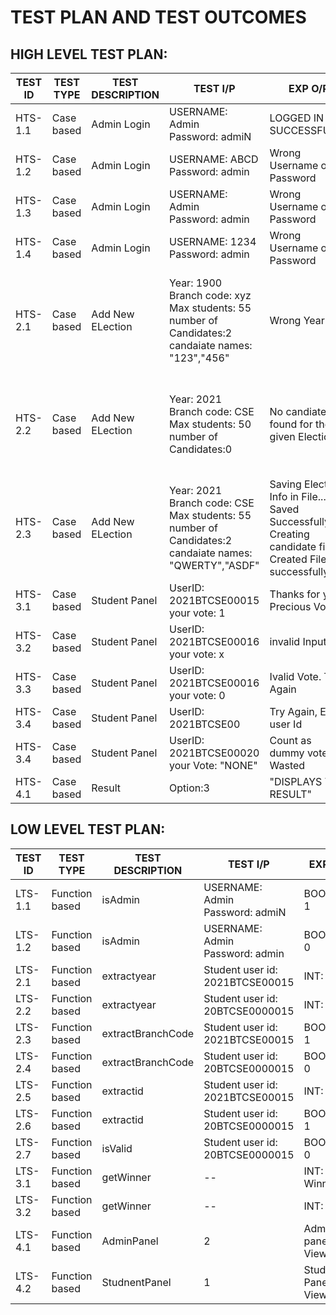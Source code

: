 # TEST PLAN AND TEST OUTCOMES

## HIGH LEVEL TEST PLAN:
|TEST ID|TEST TYPE|TEST DESCRIPTION|TEST I/P|EXP O/P|ACTUAL O/P|TEST RESULT|
|---------|-----------|-------------------------|-----------|------------|----------|-------|
|HTS-1.1|Case based| Admin Login| USERNAME: Admin <br/> Password: admiN| LOGGED IN SUCCESSFULLY | LOGGED IN SUCCESSFULLY |PASS|
|HTS-1.2|Case based| Admin Login| USERNAME: ABCD <br/> Password: admin| Wrong Username or Password | Wrong Username or Password |PASS|
|HTS-1.3|Case based| Admin Login| USERNAME: Admin <br/> Password: admin| Wrong Username or Password | Wrong Username or Password |PASS|
|HTS-1.4|Case based| Admin Login| USERNAME: 1234 <br/> Password: admin| Wrong Username or Password | Wrong Username or Password |PASS|
|HTS-2.1|Case based| Add New ELection| Year: 1900 <br/> Branch code: xyz <br/> Max students: 55 <br/> number of Candidates:2 <br/>candaiate names: "123","456"| Wrong Year | Saving Election Info in File...<br/> Saved Successfully : )<br/> Creating candidate files...<br/> Created Files successfully |FAIL|
|HTS-2.2|Case based| Add New ELection| Year: 2021 <br/> Branch code: CSE <br/> Max students: 50 <br/> number of Candidates:0| No candiates found for the given Election | Saving Election Info in File...<br/> Saved Successfully : )<br/> Creating candidate files...<br/> Created Files successfully |FAIL|
|HTS-2.3|Case based| Add New ELection| Year: 2021 <br/> Branch code: CSE <br/> Max students: 55 <br/> number of Candidates:2 <br/>candaiate names: "QWERTY","ASDF"| Saving Election Info in File...<br/> Saved Successfully : )<br/> Creating candidate files...<br/> Created Files successfully  | Saving Election Info in File...<br/> Saved Successfully : )<br/> Creating candidate files...<br/> Created Files successfully |PASS|
|HTS-3.1|Case based| Student Panel| UserID: 2021BTCSE00015  <br/>your vote: 1| Thanks for your Precious Vote. | Thanks for your Precious Vote. |PASS|
|HTS-3.2|Case based| Student Panel| UserID: 2021BTCSE00016  <br/>your vote: x| invalid Input | Thanks for your Precious Vote. |FAIL|
|HTS-3.3|Case based| Student Panel| UserID: 2021BTCSE00016  <br/>your vote: 0| Ivalid Vote. Try Again | Ivalid Vote. Try Again |PASS|
|HTS-3.4|Case based| Student Panel| UserID: 2021BTCSE00|  Try Again, Enter user Id | Try Again  Enter user Id |PASS|
|HTS-3.4|Case based| Student Panel| UserID: 2021BTCSE00020 <br/> your Vote: "NONE" |Count as dummy votes: Wasted| Try Again  Enter user Id |FAIL|
|HTS-4.1|Case based| Result| Option:3| "DISPLAYS THE RESULT" | "DISPLAYS THE RESULT" |PASS|


## LOW LEVEL TEST PLAN:
|TEST ID|TEST TYPE|TEST DESCRIPTION|TEST I/P|EXP O/P|ACTUAL O/P|TEST RESULT|
|---------|-----------|-------------------------|-----------|------------|----------|-------|
|LTS-1.1|Function based| isAdmin| USERNAME: Admin <br/> Password: admiN| BOOLEAN: 1 | BOOLEAN: 1 |PASS|
|LTS-1.2|Function based| isAdmin| USERNAME: Admin <br/> Password: admin| BOOLEAN: 0 | BOOLEAN: 0 |PASS|
|LTS-2.1|Function based| extractyear| Student user id: 2021BTCSE00015 | INT: 2021 | INT: 2021 |PASS|
|LTS-2.2|Function based| extractyear| Student user id: 20BTCSE0000015 | INT: 0 | INT: 20 |FAIL|
|LTS-2.3|Function based| extractBranchCode| Student user id: 2021BTCSE00015 | BOOLEAN: 1 | BOOLEAN: 1 | PASS |
|LTS-2.4|Function based| extractBranchCode| Student user id: 20BTCSE0000015 | BOOLEAN: 0 | BOOLEAN: 0 | PASS |
|LTS-2.5|Function based| extractid| Student user id: 2021BTCSE00015 | INT: 15 | INT: 15 | PASS |
|LTS-2.6|Function based| extractid| Student user id: 20BTCSE0000015 | BOOLEAN: 1 | BOOLEAN: 1 | PASS |
|LTS-2.7|Function based| isValid| Student user id: 20BTCSE0000015 | BOOLEAN: 0 | BOOLEAN: 0 | PASS |
|LTS-3.1|Function based| getWinner| -- | INT: WinnerId | INT: WinnerId | PASS |
|LTS-3.2|Function based| getWinner| -- | INT: -1 | INT: -1 | PASS |
|LTS-4.1|Function based| AdminPanel | 2 | Admin panel View | Admin panel View | PASS |
|LTS-4.2|Function based| StudnentPanel| 1 | Student Panel View | Student Panel View | PASS |